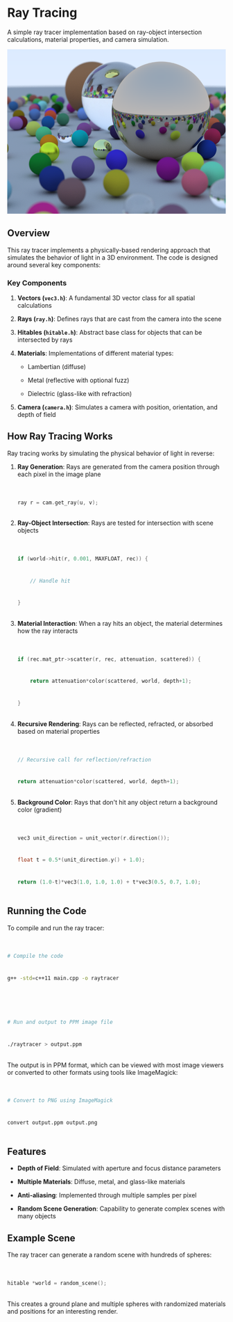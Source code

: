 # Ray Tracing
 


 

A simple ray tracer implementation based on ray-object intersection calculations, material properties, and camera simulation.
 


 

![Ray Traced Spheres](raytraced.png)
 


 

## Overview
 


 

This ray tracer implements a physically-based rendering approach that simulates the behavior of light in a 3D environment. The code is designed around several key components:
 


 

### Key Components
 


 

1. **Vectors (`vec3.h`)**: A fundamental 3D vector class for all spatial calculations
 

2. **Rays (`ray.h`)**: Defines rays that are cast from the camera into the scene
 

3. **Hitables (`hitable.h`)**: Abstract base class for objects that can be intersected by rays
 

4. **Materials**: Implementations of different material types:
 

   - Lambertian (diffuse)
 

   - Metal (reflective with optional fuzz)
 

   - Dielectric (glass-like with refraction)
 

5. **Camera (`camera.h`)**: Simulates a camera with position, orientation, and depth of field
 


 

## How Ray Tracing Works
 


 

Ray tracing works by simulating the physical behavior of light in reverse:
 


 

1. **Ray Generation**: Rays are generated from the camera position through each pixel in the image plane
 

   ```cpp
 

   ray r = cam.get_ray(u, v);
 

   ```
 


 

2. **Ray-Object Intersection**: Rays are tested for intersection with scene objects
 

   ```cpp
 

   if (world->hit(r, 0.001, MAXFLOAT, rec)) {
 

       // Handle hit
 

   }
 

   ```
 


 

3. **Material Interaction**: When a ray hits an object, the material determines how the ray interacts
 

   ```cpp
 

   if (rec.mat_ptr->scatter(r, rec, attenuation, scattered)) {
 

       return attenuation*color(scattered, world, depth+1);
 

   }
 

   ```
 


 

4. **Recursive Rendering**: Rays can be reflected, refracted, or absorbed based on material properties
 

   ```cpp
 

   // Recursive call for reflection/refraction
 

   return attenuation*color(scattered, world, depth+1);
 

   ```
 


 

5. **Background Color**: Rays that don't hit any object return a background color (gradient)
 

   ```cpp
 

   vec3 unit_direction = unit_vector(r.direction());
 

   float t = 0.5*(unit_direction.y() + 1.0);
 

   return (1.0-t)*vec3(1.0, 1.0, 1.0) + t*vec3(0.5, 0.7, 1.0);
 

   ```
 


 

## Running the Code
 


 

To compile and run the ray tracer:
 


 

```bash
 

# Compile the code
 

g++ -std=c++11 main.cpp -o raytracer
 


 

# Run and output to PPM image file
 

./raytracer > output.ppm
 

```
 


 

The output is in PPM format, which can be viewed with most image viewers or converted to other formats using tools like ImageMagick:
 


 

```bash
 

# Convert to PNG using ImageMagick
 

convert output.ppm output.png
 

```
 


 

## Features
 


 

- **Depth of Field**: Simulated with aperture and focus distance parameters
 

- **Multiple Materials**: Diffuse, metal, and glass-like materials
 

- **Anti-aliasing**: Implemented through multiple samples per pixel
 

- **Random Scene Generation**: Capability to generate complex scenes with many objects
 


 

## Example Scene
 


 

The ray tracer can generate a random scene with hundreds of spheres:
 


 

```cpp
 

hitable *world = random_scene();
 

```
 


 

This creates a ground plane and multiple spheres with randomized materials and positions for an interesting render.
